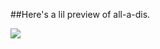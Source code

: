 ##Here's a lil preview of all-a-dis.

<img align="center" src="https://raw.github.com/stephenplusplus/dots/master/preview.png">